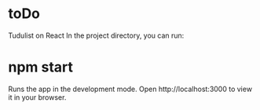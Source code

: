 # toDo
Tudulist on React
In the project directory, you can run:
# npm start

Runs the app in the development mode.
Open http://localhost:3000 to view it in your browser.
